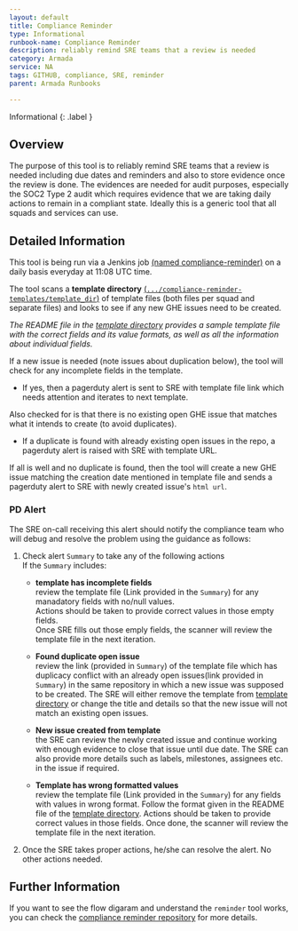 ```yaml
---
layout: default
title: Compliance Reminder
type: Informational
runbook-name: Compliance Reminder
description: reliably remind SRE teams that a review is needed 
category: Armada
service: NA
tags: GITHUB, compliance, SRE, reminder
parent: Armada Runbooks

---
```


Informational
{: .label }

## Overview
The purpose of this tool is to reliably remind SRE teams that a review is needed including due dates and reminders and also to store evidence once the review is done. The evidences are needed for audit purposes, especially the SOC2 Type 2 audit which requires evidence that we are taking daily actions to remain in a compliant state. Ideally this is a generic tool that all squads and services can use.

## Detailed Information
This tool is being run via a Jenkins job [(named compliance-reminder)](https://alchemy-conductors-jenkins.swg-devops.com/job/Conductors/job/Security-Compliance/job/compliance-reminder/) on a daily basis everyday at 11:08 UTC time.  

The tool scans a **template directory** [(`.../compliance-reminder-templates/template_dir`)](https://github.ibm.com/alchemy-conductors/compliance-reminder-templates/tree/master/template_dir) of template files (both files per squad and separate files) and looks to see if any new GHE issues need to be created.

_The README file in the [template directory](https://github.ibm.com/alchemy-conductors/compliance-reminder-templates/tree/master/template_dir) provides a sample template file with the correct fields and its value formats, as well as all the information about individual fields._

If a new issue is needed (note issues about duplication below), the tool will check for any incomplete fields in the template.
   - If yes, then a pagerduty alert is sent to SRE with template file link which needs attention and iterates to next template.

Also checked for is that there is no existing open GHE issue that matches what it intends to create (to avoid duplicates).
   - If a duplicate is found with already existing open issues in the repo, a pagerduty alert is raised with SRE with template URL.

If all is well and no duplicate is found, then the tool will create a new GHE issue matching the creation date mentioned in template file and sends a pagerduty alert to SRE with newly created issue's `html url`.

### PD Alert
The SRE on-call receiving this alert should notify the compliance team who will debug and resolve the problem using the guidance as follows:

1. Check alert `Summary` to take any of the following actions  
If the `Summary` includes:
   - **template has incomplete fields**  
   review the template file (Link provided in the `Summary`) for any manadatory fields with no/null values.  
   Actions should be taken to provide correct values in those empty fields.  
   Once SRE fills out those emply fields, the scanner will review the template file in the next iteration.
   
   - **Found duplicate open issue**  
   review the link (provided in `Summary`) of the template file which has duplicacy conflict with an already open issues(link provided in `Summary`) in the same repository in which a new issue was supposed to be created. The SRE will either remove the template from [template directory](https://github.ibm.com/alchemy-conductors/compliance-reminder-templates/tree/master/template_dir) or change the title and details so that the new issue will not match an existing open issues.
   
   - **New issue created from template**  
   the SRE can review the newly created issue and continue working with enough evidence to close that issue until due date. The SRE can also provide more details such as labels, milestones, assignees etc. in the issue if required.
   
   - **Template has wrong formatted values**  
   review the template file (Link provided in the `Summary`) for any fields with values in wrong format. Follow the format given in the README file of the  [template directory](https://github.ibm.com/alchemy-conductors/compliance-reminder-templates/template_dir). Actions should be taken to provide correct values in those fields. Once done, the scanner will review the template file in the next iteration.

2. Once the SRE takes proper actions, he/she can resolve the alert. No other actions needed.


## Further Information
If you want to see the flow digaram and understand the `reminder` tool works, you can check the [compliance reminder repository](https://github.ibm.com/alchemy-conductors/compliance-reminder) for more details.
